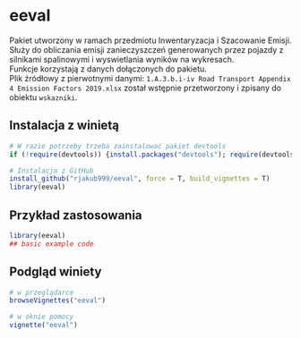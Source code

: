 
<!-- README.md is generated from README.Rmd. Please edit that file -->

# eeval

Pakiet utworzony w ramach przedmiotu Inwentaryzacja i Szacowanie
Emisji.  
Służy do obliczania emisji zanieczyszczeń generowanych przez pojazdy z
silnikami spalinowymi i wyswietlania wyników na wykresach.  
Funkcje korzystają z danych dołączonych do pakietu.  
Plik źródłowy z pierwotnymi danymi: `1.A.3.b.i-iv Road Transport
Appendix 4 Emission Factors 2019.xlsx` został wstępnie przetworzony i
zpisany do obiektu `wskazniki`.

## Instalacja z winietą

``` r
# W razie potrzeby trzeba zainstalować pakiet devtools
if (!require(devtools)) {install.packages("devtools"); require(devtools)}

# Instalacja z GitHub
install_github("rjakub999/eeval", force = T, build_vignettes = T)
library(eeval)
```

## Przykład zastosowania

``` r
library(eeval)
## basic example code
```

## Podgląd winiety

``` r
# w przeglądarce
browseVignettes("eeval")

# w oknie pomocy
vignette("eeval")
```
